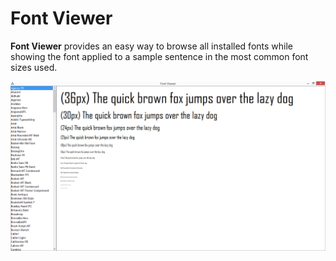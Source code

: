 Font Viewer
==============

**Font Viewer** provides an easy way to browse all installed fonts while showing
the font applied to a sample sentence in the most common font sizes used.

![midikeyboard](img/font_viewer.png)
